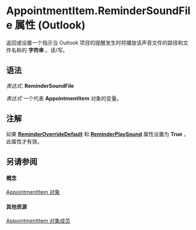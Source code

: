 
# AppointmentItem.ReminderSoundFile 属性 (Outlook)

返回或设置一个指示当 Outlook 项目的提醒发生时将播放该声音文件的路径和文件名称的 **字符串** 。读/写。


## 语法

 _表达式_. **ReminderSoundFile**

 _表达式_ 一个代表 **AppointmentItem** 对象的变量。


## 注解

如果 **[ReminderOverrideDefault](08c20608-6065-1e4a-8c89-8aa35c682c77.md)** 和 **[ReminderPlaySound](4020684b-c89d-7371-75e0-4f3dfe01bec3.md)** 属性设置为 **True** ，此属性才有效。


## 另请参阅


#### 概念


[AppointmentItem 对象](204a409d-654e-27aa-643a-8344c631b82d.md)
#### 其他资源


[AppointmentItem 对象成员](c72c459d-6d3c-7a05-aa4a-b1b767ddc0b2.md)